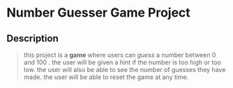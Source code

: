 # Number Guesser Game Project

## Description
> this project is a **game** where users can *guess* a number between 0 and 100 . the user will be given a hint if the number is too high or too low. the user will also be able to see the number of guesses they have made. the user will be able to reset the game at any time.

